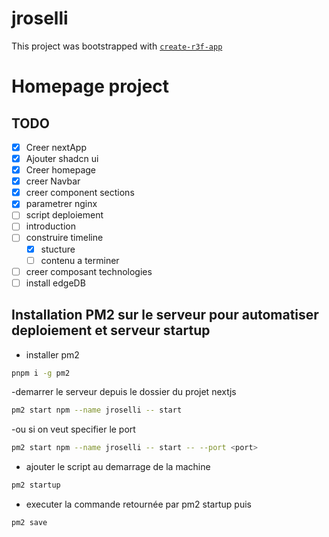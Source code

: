 # jroselli

This project was bootstrapped with [`create-r3f-app`](https://github.com/utsuboco/create-r3f-app)

# Homepage project

## TODO

- [x] Creer nextApp
- [x] Ajouter shadcn ui
- [x] Creer homepage
- [x] creer Navbar
- [x] creer component sections
- [x] parametrer nginx
- [ ] script deploiement
- [ ] introduction
- [ ] construire timeline
  - [x] stucture
  - [ ] contenu a terminer
- [ ] creer composant technologies
- [ ] install edgeDB

## Installation PM2 sur le serveur pour automatiser deploiement et serveur startup

- installer pm2

```bash
pnpm i -g pm2
```

-demarrer le serveur depuis le dossier du projet nextjs

```bash
pm2 start npm --name jroselli -- start
```

-ou si on veut specifier le port

```bash
pm2 start npm --name jroselli -- start -- --port <port>
```

- ajouter le script au demarrage de la machine

```bash
pm2 startup
```

- executer la commande retournée par pm2 startup puis

```bash
pm2 save
```
